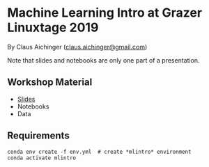 # Machine Learning Intro at Grazer Linuxtage 2019

By Claus Aichinger (claus.aichinger@gmail.com)

Note that slides and notebooks are only one part of a presentation.


## Workshop Material

- [Slides](https://docs.google.com/presentation/d/1YmsO7LrYzCyvkOlnHuAdrcn3B9v-7m_ZWCiyJgHlw3w/edit?usp=sharing)
- Notebooks
- Data


## Requirements

```
conda env create -f env.yml  # create *mlintro* environment
conda activate mlintro
```
